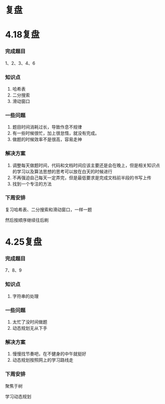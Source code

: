 # 复盘

# 4.18复盘

### 完成题目

1、2、3、4、6

### 知识点

1. 哈希表
2. 二分搜索
3. 滑动窗口

### 一些问题

1. 题目时间消耗过长，导致作息不规律
2. 有一些时候很忙，加上很怠惰，就没有完成。
3. 做题的时候效率不是很高，容易走神

### 解决方案

1. 调整每天做题时间，代码和文档时间应该主要还是会在晚上，但是相关知识点的学习以及算法思想的思考可以放在白天的时候进行
2. 不再强迫自己每天一定弄完，但是最低要求是完成文档前半段的书写上传
3. 找到一个专注的方法

### 下周安排

复习哈希表、二分搜索和滑动窗口，一样一题

然后按顺序继续往后刷



# 4.25复盘

### 完成题目

7、8、9

### 知识点

1. 字符串的处理

### 一些问题

1. 太忙了没时间做题
2. 动态规划无从下手

### 解决方案

1. 慢慢找节奏吧，在不健身的中午就挺好
2. 动态规划按照网上的学习路线走

### 下周安排

聚焦于树

学习动态规划